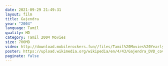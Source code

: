 ```yaml
---
date: 2021-09-29 21:49:31
layout: film
title: Gajendra
year: "2004"
language: Tamil
quality: HD
category: Tamil 2004 Movies
size: 700MB
video: http://download.mobilerockers.fun//files/Tamil%20Movies%20Yearly%20Collections/Tamil%202004%20Collections/Gajendra%20(2004)/Gajendra%20(2004)%20Full%20Movies/Gajendra%20(2004)%20HDRip/Gajendra%20(2004)%20HDRip%20Single%20Part.mp4
poster: https://upload.wikimedia.org/wikipedia/en/4/43/Gajendra_DVD_cover.jpg
paginate: false
---
```

